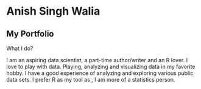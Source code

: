 <h1>Anish Singh Walia</h1>

<h2>My Portfolio</h2>
 
 What I do?
 
 I am an aspiring data scientist, a part-time author/writer and an R lover.
 I love to play with data. Playing, analyzing and visualizing data in my favorite hobby. I have a good experience of analyzing and exploring various public data sets.  I prefer R as my tool as , I am more of a statistics person.
